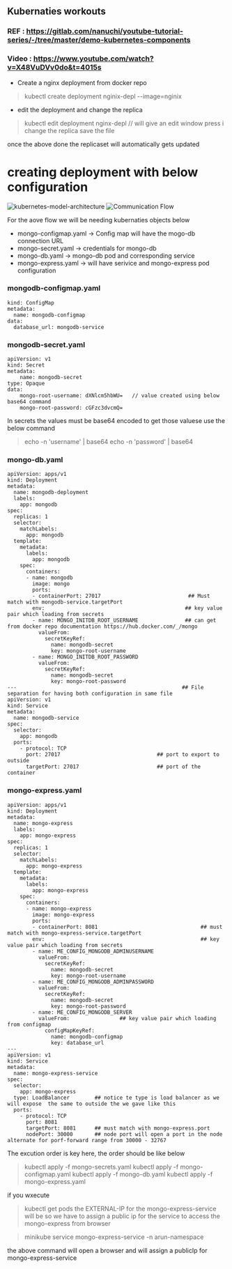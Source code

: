 ## Kubernaties workouts
### REF : https://gitlab.com/nanuchi/youtube-tutorial-series/-/tree/master/demo-kubernetes-components
### Video : https://www.youtube.com/watch?v=X48VuDVv0do&t=4015s

* Create a nginx deployment from docker repo
> kubectl create deployment nginix-depl --image=nginix

* edit the deployment and change the replica
> kubectl edit deployment nginx-depl // will give an edit window
> press i change the replica
> save the file

once the above done the replicaset will automatically gets updated 

# creating deployment with below configuration
![kubernetes-model-architecture](https://github.com/marun790/Kubernaties/tutorial-workout/blob/main/images/fmogodb-mongoexpress-comoponents_overview.jpeg?raw=true)
![Communication Flow](https://github.com/marun790/Kubernaties/tutorial-workout/blob/main/images/mogodb-mongoexpress-comoponents_flow.jpeg?raw=true)

For the aove flow we will be needing kubernaties objects below
* mongo-configmap.yaml -> Config map will have the mogo-db connection URL
* mongo-secret.yaml -> credentials for mongo-db
* mongo-db.yaml -> mongo-db pod and corresponding service
* mongo-express.yaml -> will have serivice and mongo-express pod configuration

### mongodb-configmap.yaml
```apiVersion: v1
kind: ConfigMap
metadata:
  name: mongodb-configmap
data:
  database_url: mongodb-service
```
### mongodb-secret.yaml
```
apiVersion: v1
kind: Secret
metadata:
    name: mongodb-secret
type: Opaque
data:
    mongo-root-username: dXNlcm5hbWU=   // value created using below base64 command
    mongo-root-password: cGFzc3dvcmQ=
```
In secrets the values must be base64 encoded to get those valuese use the below command

> echo -n 'username' | base64
> echo -n 'password' | base64

### mongo-db.yaml
```
apiVersion: apps/v1
kind: Deployment
metadata:
  name: mongodb-deployment
  labels:
    app: mongodb
spec:
  replicas: 1
  selector:
    matchLabels:
      app: mongodb
  template:
    metadata:
      labels:
        app: mongodb
    spec:
      containers:
      - name: mongodb
        image: mongo
        ports:
        - containerPort: 27017                            ## Must match with mongodb-service.targetPort
        env:                                             ## key value pair which loading from secrets
        - name: MONGO_INITDB_ROOT_USERNAME               ## can get from docker repo documentation https://hub.docker.com/_/mongo
          valueFrom:
            secretKeyRef:
              name: mongodb-secret
              key: mongo-root-username
        - name: MONGO_INITDB_ROOT_PASSWORD
          valueFrom: 
            secretKeyRef:
              name: mongodb-secret
              key: mongo-root-password
---                                                     ## File separation for having both configuration in same file
apiVersion: v1
kind: Service
metadata:
  name: mongodb-service
spec:
  selector:
    app: mongodb
  ports:
    - protocol: TCP
      port: 27017                               ## port to export to outside
      targetPort: 27017                         ## port of the container 

```

### mongo-express.yaml
```
apiVersion: apps/v1
kind: Deployment
metadata:
  name: mongo-express
  labels:
    app: mongo-express
spec:
  replicas: 1
  selector:
    matchLabels:
      app: mongo-express
  template:
    metadata:
      labels:
        app: mongo-express
    spec:
      containers:
      - name: mongo-express
        image: mongo-express
        ports:
        - containerPort: 8081                                 ## must match with mongo-express-service.targetPort
        env:                                                  ## key value pair which loading from secrets
        - name: ME_CONFIG_MONGODB_ADMINUSERNAME             
          valueFrom:
            secretKeyRef:
              name: mongodb-secret
              key: mongo-root-username
        - name: ME_CONFIG_MONGODB_ADMINPASSWORD
          valueFrom: 
            secretKeyRef:
              name: mongodb-secret
              key: mongo-root-password
        - name: ME_CONFIG_MONGODB_SERVER
          valueFrom:                ## key value pair which loading from configmap
            configMapKeyRef:
              name: mongodb-configmap
              key: database_url
---
apiVersion: v1
kind: Service
metadata:
  name: mongo-express-service
spec:
  selector:
    app: mongo-express
  type: LoadBalancer        ## notice te type is load balancer as we will expose  the same to outside the we gave like this
  ports:
    - protocol: TCP
      port: 8081
      targetPort: 8081      ## must match with mongo-express.port
      nodePort: 30000       ## node port will open a port in the node alternate for porf-forward range from 30000 - 32767

```
The excution order is key here, the order should be like below

> kubectl apply -f mongo-secrets.yaml
> kubectl apply -f mongo-configmap.yaml
> kubectl apply -f mongo-db.yaml
> kubectl apply -f mongo-express.yaml

if you wxecute 
> kubectl get pods
the EXTERNAL-IP for the mongo-express-service will be <pending> so we have to assign a public ip for the service to access the mongo-express from browser

> minikube service mongo-express-service -n arun-namespace

the above command will open a browser and will assign a publicIp for mongo-express-service
